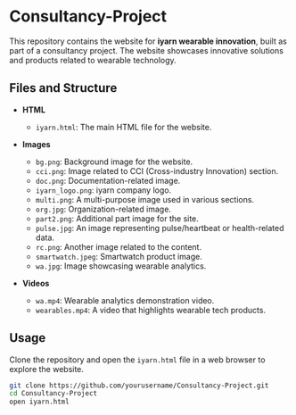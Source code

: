 # Consultancy-Project

This repository contains the website for **iyarn wearable innovation**, built as part of a consultancy project. The website showcases innovative solutions and products related to wearable technology.

## Files and Structure

- **HTML**
  - `iyarn.html`: The main HTML file for the website.
  
- **Images**
  - `bg.png`: Background image for the website.
  - `cci.png`: Image related to CCI (Cross-industry Innovation) section.
  - `doc.png`: Documentation-related image.
  - `iyarn_logo.png`: iyarn company logo.
  - `multi.png`: A multi-purpose image used in various sections.
  - `org.jpg`: Organization-related image.
  - `part2.png`: Additional part image for the site.
  - `pulse.jpg`: An image representing pulse/heartbeat or health-related data.
  - `rc.png`: Another image related to the content.
  - `smartwatch.jpeg`: Smartwatch product image.
  - `wa.jpg`: Image showcasing wearable analytics.
  
- **Videos**
  - `wa.mp4`: Wearable analytics demonstration video.
  - `wearables.mp4`: A video that highlights wearable tech products.

## Usage

Clone the repository and open the `iyarn.html` file in a web browser to explore the website.

```bash
git clone https://github.com/yourusername/Consultancy-Project.git
cd Consultancy-Project
open iyarn.html

